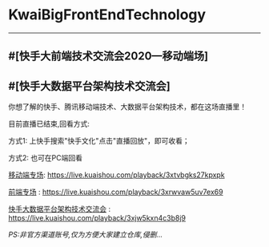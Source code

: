 # KwaiBigFrontEndTechnology
---
#[快手大前端技术交流会2020—移动端场]
---
#[快手大数据平台架构技术交流会]
---
你想了解的快手、腾讯移动端技术、大数据平台架构技术，都在这场直播里！

目前直播已结束,回看方式:

方式1: 上快手搜索"快手文化"点击"直播回放"，即可收看；

方式2: 也可在PC端回看

[移动端专场](https://live.kuaishou.com/playback/3xtvbgks27kpxpk): https://live.kuaishou.com/playback/3xtvbgks27kpxpk

[前端专场](https://live.kuaishou.com/playback/3xrwvaw5uv7ex69) : https://live.kuaishou.com/playback/3xrwvaw5uv7ex69

[快手大数据平台架构技术交流会](https://live.kuaishou.com/playback/3xjw5kxn4c3b8j9) : https://live.kuaishou.com/playback/3xjw5kxn4c3b8j9


*PS:非官方渠道账号,仅为方便大家建立仓库,侵删...*
